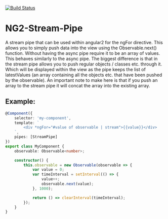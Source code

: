 [![Build Status](https://travis-ci.org/schippie/NG2-Stream-Pipe.svg?branch=master)](https://travis-ci.org/schippie/NG2-Stream-Pipe)

# NG2-Stream-Pipe
A stream pipe that can be used within angular2 for the ngFor directive. 
This allows you to simply push data into the view using the Observable.next() function. Without having the async pipe require it to be an array of values.
This behaves similarly to the async pipe. The biggest difference is that in the stream pipe allows you to push regular objects / classes etc. through it.
Which will be displayed within the view as the pipe keeps the list of latestValues (an array containing all the objects etc. that have been pushed by the observable).
An important note to make here is that if you push an array to the stream pipe it will concat the array into the existing array. 

## Example:

```typescript
@Component({
	selector: 'my-component',
	template: `
	    <div *ngFor="#value of observable | stream">{{value}}</div>
	`,
	pipes: [StreamPipe]
})
export class MyComponent {
	observable: Observable<number>;

	constructor() {
		this.observable = new Observable(observable => {
			var value = 0;
			var timeInterval = setInterval(() => {
				value++;
				observable.next(value);
			}, 1000);

			return () => clearInterval(timeInterval);
		});
	}
}
```
